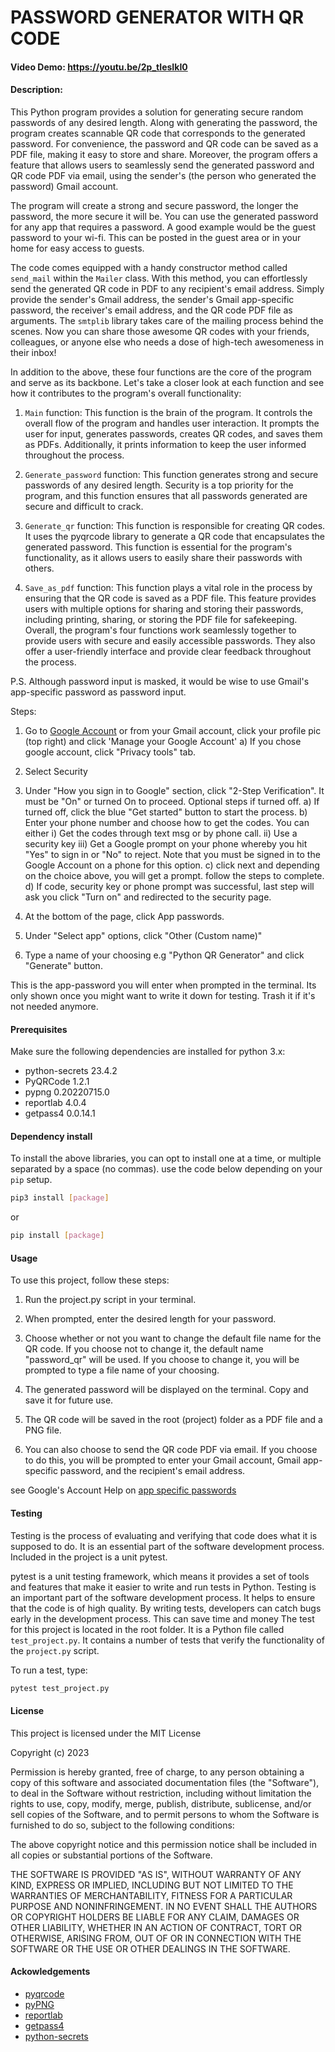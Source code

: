 # PASSWORD GENERATOR WITH QR CODE


#### Video Demo: https://youtu.be/2p_tIesIkI0

#### Description:

This Python program provides a solution for generating secure random passwords of any desired length. Along with generating the password, the program creates scannable QR code that corresponds to the generated password. For convenience, the password and QR code can be saved as a PDF file, making it easy to store and share. Moreover, the program offers a feature that allows users to seamlessly send the generated password and QR code PDF via email, using the sender's (the person who generated the password) Gmail account.

The program will create a strong and secure password, the longer the password, the more secure it will be. You can use the generated password for any app that requires a password. A good example would be the guest password to your wi-fi. This can be posted in the guest area or in your home for easy access to guests.

The code comes equipped with a handy constructor method called `send_mail` within the `Mailer` class. With this method, you can effortlessly send the generated QR code in PDF to any recipient's email address. Simply provide the sender's Gmail address, the sender's Gmail app-specific password, the receiver's email address, and the QR code PDF file as arguments. The `smtplib` library takes care of the mailing process behind the scenes. Now you can share those awesome QR codes with your friends, colleagues, or anyone else who needs a dose of high-tech awesomeness in their inbox!

In addition to the above, these four functions are the core of the program and serve as its backbone. Let's take a closer look at each function and see how it contributes to the program's overall functionality:

1. `Main` function: This function is the brain of the program. It controls the overall flow of the program and handles user interaction. It prompts the user for input, generates passwords, creates QR codes, and saves them as PDFs. Additionally, it prints information to keep the user informed throughout the process.

2. `Generate_password` function: This function generates strong and secure passwords of any desired length. Security is a top priority for the program, and this function ensures that all passwords generated are secure and difficult to crack.

3. `Generate_qr` function: This function is responsible for creating QR codes. It uses the pyqrcode library to generate a QR code that encapsulates the generated password. This function is essential for the program's functionality, as it allows users to easily share their passwords with others.

4. `Save_as_pdf` function: This function plays a vital role in the process by ensuring that the QR code is saved as a PDF file. This feature provides users with multiple options for sharing and storing their passwords, including printing, sharing, or storing the PDF file for safekeeping.
Overall, the program's four functions work seamlessly together to provide users with secure and easily accessible passwords. They also offer a user-friendly interface and provide clear feedback throughout the process.

P.S.
Although password input is masked, it would be wise to use Gmail's app-specific password as password input.

Steps:
1. Go to [Google Account](https://www.google.com/account/about/) or from your Gmail account, click your profile pic (top right) and click 'Manage your Google Account'
   a) If you chose google account, click "Privacy tools" tab.

2. Select Security

3. Under "How you sign in to Google" section, click "2-Step Verification". It must be "On" or turned On to proceed.
    Optional steps if turned off.
    a) If turned off, click the blue "Get started" button to start the process.
    b) Enter your phone number and choose how to get the codes. You can either
        i) Get the codes through text msg or by phone call.
        ii) Use a security key
        iii) Get a Google prompt on your phone whereby you hit "Yes" to sign in or "No" to reject. Note that you must be signed in to the Google Account on a phone for this option.
    c) click next and depending on the choice above, you will get a prompt. follow the steps to complete.
    d) If code, security key or phone prompt was successful, last step will ask you click "Turn on" and redirected to the security page.

4. At the bottom of the page, click App passwords.

5. Under "Select app" options, click "Other (Custom name)"

6. Type a name of your choosing e.g "Python QR Generator" and click "Generate" button.

This is the app-password you will enter when prompted in the terminal. Its only shown once you might want to write it down for testing. Trash it if it's not needed anymore.


#### Prerequisites

Make sure the following dependencies are installed for python 3.x:

- python-secrets 23.4.2
- PyQRCode 1.2.1
- pypng 0.20220715.0
- reportlab 4.0.4
- getpass4 0.0.14.1

#### Dependency install

To install the above libraries, you can opt to install one at a time, or multiple separated by a space (no commas).
use the code below depending on your `pip` setup.

```sh
pip3 install [package]
```
or
```sh
pip install [package]
```

#### Usage

To use this project, follow these steps:

1. Run the project.py script in your terminal.

2. When prompted, enter the desired length for your password.

3. Choose whether or not you want to change the default file name for the QR code. If you choose not to change it, the default name "password_qr" will be used. If you choose to change it, you will be prompted to type a file name of your choosing.

4. The generated password will be displayed on the terminal. Copy and save it for future use.

5. The QR code will be saved in the root (project) folder as a PDF file and a PNG file.

6. You can also choose to send the QR code PDF via email. If you choose to do this, you will be prompted to enter your Gmail account, Gmail app-specific password, and the recipient's email address.

see Google's Account Help on [app specific passwords](https://support.google.com/accounts/answer/185833?hl=en&sjid=12577493574589292708-NA)


#### Testing

Testing is the process of evaluating and verifying that code does what it is supposed to do. It is an essential part of the software development process. Included in the project is a unit pytest.

pytest is a unit testing framework, which means it provides a set of tools and features that make it easier to write and run tests in Python. Testing is an important part of the software development process. It helps to ensure that the code is of high quality. By writing tests, developers can catch bugs early in the development process. This can save time and money
The test for this project is located in the root folder. It is a Python file called `test_project.py`. It contains a number of tests that verify the functionality of the `project.py` script.

To run a test, type:

```sh
pytest test_project.py
```

#### License

This project is licensed under the MIT License

Copyright (c) 2023

Permission is hereby granted, free of charge, to any person obtaining a copy
of this software and associated documentation files (the "Software"), to deal
in the Software without restriction, including without limitation the rights
to use, copy, modify, merge, publish, distribute, sublicense, and/or sell
copies of the Software, and to permit persons to whom the Software is
furnished to do so, subject to the following conditions:

The above copyright notice and this permission notice shall be included in all
copies or substantial portions of the Software.

THE SOFTWARE IS PROVIDED "AS IS", WITHOUT WARRANTY OF ANY KIND, EXPRESS OR
IMPLIED, INCLUDING BUT NOT LIMITED TO THE WARRANTIES OF MERCHANTABILITY,
FITNESS FOR A PARTICULAR PURPOSE AND NONINFRINGEMENT. IN NO EVENT SHALL THE
AUTHORS OR COPYRIGHT HOLDERS BE LIABLE FOR ANY CLAIM, DAMAGES OR OTHER
LIABILITY, WHETHER IN AN ACTION OF CONTRACT, TORT OR OTHERWISE, ARISING FROM,
OUT OF OR IN CONNECTION WITH THE SOFTWARE OR THE USE OR OTHER DEALINGS IN THE
SOFTWARE.

#### Ackowledgements

- [pyqrcode](https://pypi.org/project/PyQRCode/)
- [pyPNG](https://pypi.org/project/pypng/)
- [reportlab](https://pypi.org/project/reportlab/)
- [getpass4](https://pypi.org/project/getpass4/)
- [python-secrets](https://pypi.org/project/python-secrets/)